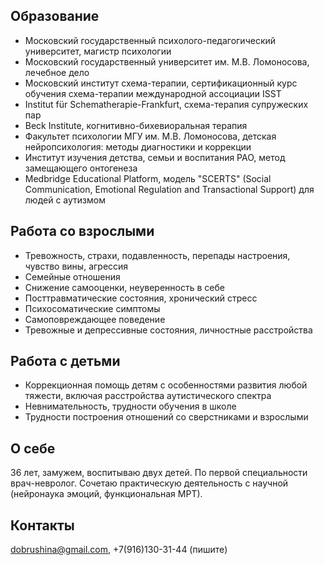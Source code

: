 ## Образование

- Московский государственный психолого-педагогический университет, магистр психологии
- Московский государственный университет им. М.В. Ломоносова, лечебное дело
- Московский институт схема-терапии, сертификационный курс обучения схема-терапии международной ассоциации ISST
- Institut für Schematherapie-Frankfurt, схема-терапия супружеских пар
- Beck Institute, когнитивно-бихевиоральная терапия
- Факультет психологии МГУ им. М.В. Ломоносова, детская нейропсихология: методы диагностики и коррекции
- Институт изучения детства, семьи и воспитания РАО, метод замещающего онтогенеза
- Medbridge Educational Platform, модель "SCERTS" (Social Communication, Emotional Regulation and Transactional Support) для людей с аутизмом

## Работа со взрослыми
- Тревожность, страхи, подавленность, перепады настроения, чувство вины, агрессия
- Семейные отношения
- Снижение самооценки, неуверенность в себе
- Посттравматические состояния, хронический стресс
- Психосоматические симптомы
- Самоповреждающее поведение
- Тревожные и депрессивные состояния, личностные расстройства

## Работа с детьми
- Коррекционная помощь детям с особенностями развития любой тяжести, включая расстройства аутистического спектра
- Невнимательность, трудности обучения в школе
- Трудности построения отношений со сверстниками и взрослыми

## О себе
36 лет, замужем, воспитываю двух детей. По первой специальности врач-невролог. Сочетаю практическую деятельность с научной (нейронаука эмоций, функциональная МРТ).

## Контакты
dobrushina@gmail.com, +7(916)130-31-44 (пишите)
